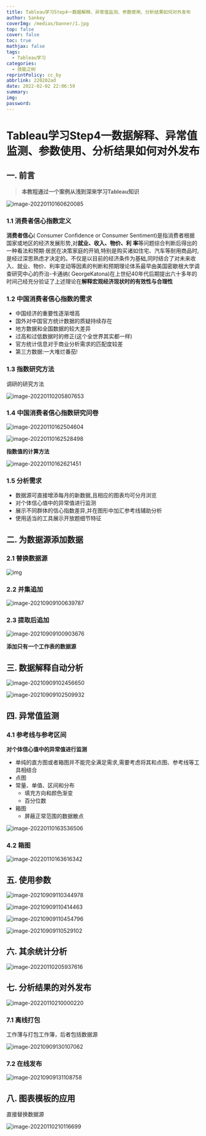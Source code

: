 ```yaml
---
title: Tableau学习Step4一数据解释、异常值监测、参数使用、分析结果如何对外发布
author: Sankey
coverImg: /medias/banner/1.jpg
top: false
cover: false
toc: true
mathjax: false
tags:
  - Tableau学习
categories:
  - 技能之树
reprintPolicy: cc_by
abbrlink: 220202ad
date: 2022-02-02 22:06:59
summary: 
img:
password:
---
```

# Tableau学习Step4一数据解释、异常值监测、参数使用、分析结果如何对外发布

## 一. 前言

> **本教程通过一个案例从浅到深来学习Tableau知识**

![image-20220110160620085](https://gitee.com/Omnivore_zhang/cloud-image/raw/master/Tableau/TableauStudy04/image-20220110160620085.png)



### 1.1 消费者信心指数定义

**消费者信心**( Consumer Confidence or Consumer Sentiment)是指消费者根据国家或地区的经济发展形势,对**就业、收入、物价、利**
**率**等问题综合判断后得出的一种看法和预期·居民在决策家庭的开销,特别是购买诸如住宅、汽车等耐用商品时,是经过深思熟虑才决定的。不仅是以目前的经济条件为基础,同时结合了对未来收入、就业、物价、利率变动等因素的判断和预期理论体系最早由美国密歇根大学调查研究中心的乔治-卡通纳( GeorgeKatona)在上世纪40年代后期提出六十多年的时间己经充分验证了上述理论在**解释宏观经济现状时的有效性与合理性**



### 1.2 中国消费者信心指数的需求

- 中国经济的重要性逐渐增高
- 国外对中国官方统计数据的质疑持续存在
- 地方数据和全国数据的较大差异
- 过高和过低数据时的修正(这个全世界其实都一样)
- 官方统计信息对于商业分析需求的匹配度较差
- 第三方数据:一大堆烂番茄!



### 1.3 指数研究方法

调研的研究方法

![image-20220110205807653](https://gitee.com/Omnivore_zhang/cloud-image/raw/master/Tableau/TableauStudy04/image-20220110205807653.png)

### 1.4 中国消费者信心指数研究问卷

![image-20220110162504604](https://gitee.com/Omnivore_zhang/cloud-image/raw/master/Tableau/TableauStudy04/image-20220110162504604.png)

![image-20220110162528498](https://gitee.com/Omnivore_zhang/cloud-image/raw/master/Tableau/TableauStudy04/image-20220110162528498.png)



**指数值的计算方法**

![image-20220110162621451](https://gitee.com/Omnivore_zhang/cloud-image/raw/master/Tableau/TableauStudy04/image-20220110162621451.png)



### 1.5 分析需求

- 数据源可直接增添每月的新数据,且相应的图表均可分月浏览
- 对个体信心值中的异常值进行监测
- 展示不同群体的信心指数差异,并在图形中加汇参考线辅助分析
- 使用适当的工具展示开放题细节特征





## 二. 为数据源添加数据

### 2.1 替换数据源

![img](https://gitee.com/Omnivore_zhang/cloud-image/raw/master/Tableau/TableauStudy04/d42d2de2707346d24410bfa141a04b06.png)





### 2.2 并集追加

![image-20210909100639787](https://gitee.com/Omnivore_zhang/cloud-image/raw/master/Tableau/TableauStudy04/image-20210909100639787.png)





### 2.3 提取后追加

![image-20210909100903676](https://gitee.com/Omnivore_zhang/cloud-image/raw/master/Tableau/TableauStudy04/image-20210909100903676.png)

**添加只有一个工作表的数据源**





## 三. 数据解释自动分析

![image-20210909102456650](https://gitee.com/Omnivore_zhang/cloud-image/raw/master/Tableau/TableauStudy04/image-20210909102456650.png)

![image-20210909102509932](https://gitee.com/Omnivore_zhang/cloud-image/raw/master/Tableau/TableauStudy04/image-20210909102509932.png)







## 四. 异常值监测

### 4.1 参考线与参考区间

**对个体信心值中的异常值进行监测**

- 单纯的直方图或者箱图并不能完全满足需求,需要考虑将其和点图、参考线等工具相结合
- 点图
- 常量、单值、区间和分布
    - 填充方向和颜色渐变
    - 百分位数
- 箱图
    - 屏蔽正常范围的数据散点



![image-20220110163536506](https://gitee.com/Omnivore_zhang/cloud-image/raw/master/Tableau/TableauStudy04/image-20220110163536506.png)





### 4.2 箱图

![image-20220110163616342](https://gitee.com/Omnivore_zhang/cloud-image/raw/master/Tableau/TableauStudy04/image-20220110163616342.png)





## 五. 使用参数

![image-20210909110344978](https://gitee.com/Omnivore_zhang/cloud-image/raw/master/Tableau/TableauStudy04/image-20210909110344978.png)

![image-20210909110414463](https://gitee.com/Omnivore_zhang/cloud-image/raw/master/Tableau/TableauStudy04/image-20210909110414463.png)

![image-20210909110454796](https://gitee.com/Omnivore_zhang/cloud-image/raw/master/Tableau/TableauStudy04/image-20210909110454796.png)

![image-20210909110529102](https://gitee.com/Omnivore_zhang/cloud-image/raw/master/Tableau/TableauStudy04/image-20210909110529102.png)





## 六. 其余统计分析

![image-20220110205937616](https://gitee.com/Omnivore_zhang/cloud-image/raw/master/Tableau/TableauStudy04/image-20220110205937616.png)

## 七. 分析结果的对外发布

![image-20220110210000220](https://gitee.com/Omnivore_zhang/cloud-image/raw/master/Tableau/TableauStudy04/image-20220110210000220.png)

### 7.1 离线打包

工作薄与打包工作簿，后者包括数据源

![image-20210909130107062](https://gitee.com/Omnivore_zhang/cloud-image/raw/master/Tableau/TableauStudy04/image-20210909130107062.png)

### 7.2 在线发布

![image-20210909131108758](https://gitee.com/Omnivore_zhang/cloud-image/raw/master/Tableau/TableauStudy04/image-20210909131108758.png)





## 八. 图表模板的应用

直接替换数据源

![image-20220110210116699](https://gitee.com/Omnivore_zhang/cloud-image/raw/master/Tableau/TableauStudy04/image-20220110210116699.png)

